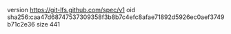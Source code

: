 version https://git-lfs.github.com/spec/v1
oid sha256:caa47d68747537309358f3b8b7c4efc8afae71892d5926ec0aef3749b71c2e36
size 441

